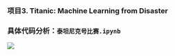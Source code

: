 ### 项目3. Titanic: Machine Learning from Disaster

### 具体代码分析：```泰坦尼克号比赛.ipynb```
![](https://images2018.cnblogs.com/blog/1245030/201805/1245030-20180526122754456-965028424.png)
